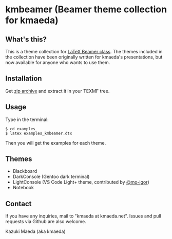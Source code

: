 kmbeamer (Beamer theme collection for kmaeda)
=============================================

What's this?
------------

This is a theme collection for [LaTeX Beamer class](https://bitbucket.org/rivanvx/beamer/wiki/Home).
The themes included in the collection have been originally written for kmaeda's presentations, but now available for anyone who wants to use them.

Installation
------------

Get [zip archive](https://github.com/kmaed/kmbeamer/archive/master.zip) and extract it in your TEXMF tree.

Usage
-----

Type in the terminal:
```
$ cd examples
$ latex examples_kmbeamer.dtx
```
Then you will get the examples for each theme.

Themes
---------

 * Blackboard
 * DarkConsole (Gentoo dark terminal)
 * LightConsole (VS Code Light+ theme, contributed by [@mo-igor](https://github.com/mo-igor))
 * Notebook

Contact
-------

If you have any inquiries, mail to "kmaeda at kmaeda.net".
Issues and pull requests via Github are also welcome.

Kazuki Maeda (aka kmaeda)
